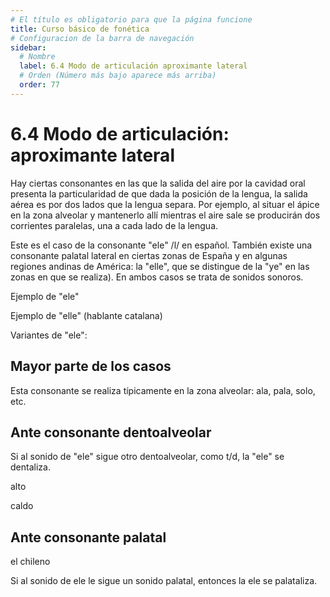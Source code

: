 ```yaml
---
# El título es obligatorio para que la página funcione
title: Curso básico de fonética
# Configuracion de la barra de navegación
sidebar:
  # Nombre
  label: 6.4 Modo de articulación aproximante lateral
  # Orden (Número más bajo aparece más arriba)
  order: 77
---
```

# 6.4 Modo de articulación: aproximante lateral

Hay ciertas consonantes en las que la salida del aire por la cavidad oral presenta la particularidad de que dada la posición de la lengua, la salida aérea es por dos lados que la lengua separa. Por ejemplo, al situar el ápice en la zona alveolar y mantenerlo allí mientras el aire sale se producirán dos corrientes paralelas, una a cada lado de la lengua.

Este es el caso de la consonante "ele" /l/ en español. También existe una consonante palatal lateral en ciertas zonas de España y en algunas regiones andinas de América: la "elle", que se distingue de la "ye" en las zonas en que se realiza). En ambos casos se trata de sonidos sonoros.

Ejemplo de "ele"

Ejemplo de "elle" (hablante catalana)

Variantes de "ele":

## Mayor parte de los casos

Esta consonante se realiza típicamente en la zona alveolar: ala, pala, solo, etc.


## Ante consonante dentoalveolar

Si al sonido de "ele" sigue otro dentoalveolar, como t/d, la "ele" se dentaliza.

alto

caldo

## Ante consonante palatal

el chileno


Si al sonido de ele le sigue un sonido palatal, entonces la ele se palataliza.



